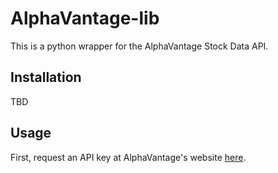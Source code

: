 # AlphaVantage-lib

This is a python wrapper for the AlphaVantage Stock Data API.

## Installation

TBD

## Usage

First, request an API key at AlphaVantage's website
[here](http://www.alphavantage.co/support/#api-key).

